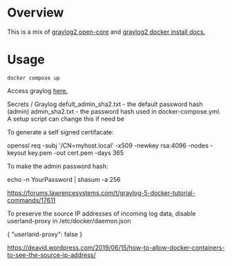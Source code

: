 # Overview

This is a mix of [graylog2 open-core](https://github.com/Graylog2/docker-compose/blob/main/open-core/docker-compose.yml) and [graylog2 docker install docs.](https://go2docs.graylog.org/5-0/downloading_and_installing_graylog/docker_installation.htm)

# Usage

```
docker compose up
```

Access graylog [here.](http://localhost:9000)



Secrets / Graylog
defult_admin_sha2.txt - the default password hash (admin) 
admin_sha2.txt - the password hash used in docker-compose.yml. A setup script can change this if need be


To generate a self signed certifacate:

openssl req -subj '/CN=myhost.local' -x509 -newkey rsa:4096 -nodes -keyout key.pem -out cert.pem -days 365



To make the admin password hash:


echo -n YourPassword | shasum -a 256



https://forums.lawrencesystems.com/t/graylog-5-docker-tutorial-commands/17611


To preserve the source IP addresses of incoming log data, disable userland-proxy in /etc/docker/daemon.json

{
    "userland-proxy": false
}

https://deavid.wordpress.com/2019/06/15/how-to-allow-docker-containers-to-see-the-source-ip-address/